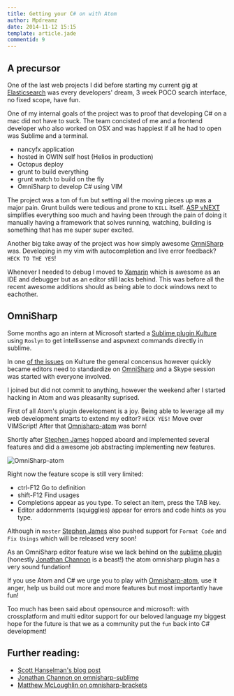 ```yaml
---
title: Getting your C# on with Atom
author: Mpdreamz
date: 2014-11-12 15:15
template: article.jade
commentid: 9
---
```


## A precursor

One of the last web projects I did before starting my current gig at [Elasticsearch](http://www.elasticsearch.org) was every developers' dream, 3 week POCO search interface, no fixed scope, have fun. 

One of my internal goals of the project was to proof that developing C# on a mac did not have to suck. The team concisted of me and a frontend developer who also worked on OSX and was happiest if all he had to open was Sublime and a terminal. 

- nancyfx application
- hosted in OWIN self host (Helios in production)
- Octopus deploy
- grunt to build everything
- grunt watch to build on the fly
- OmniSharp to develop C# using VIM

The project was a ton of fun but setting all the moving pieces up was a major pain. Grunt builds were tedious and prone to `KILL` itself. [ASP vNEXT](http://www.github.com/aspnet/Home) simplifies everything soo much and having been through the pain of doing it manually having a framework that solves running, watching, building is something that has me super super excited. 

Another big take away of the project was how simply awesome [OmniSharp](https://github.com/OmniSharp/omnisharp-vim) was. Developing in my vim with autocompletion and live error feedback? `HECK TO THE YES`!

Whenever I needed to debug I moved to [Xamarin](http://www.xamarin.com) which is awesome as an IDE and debugger but as an editor still lacks behind. This was before all the recent awesome additions should as being able to dock windows next to eachother.

## OmniSharp

Some months ago an intern at Microsoft started a [Sublime plugin Kulture](https://github.com/ligershark/Kulture) using `Roslyn` to get intellissense and aspvnext commands directly in sublime.

In one [of the issues](https://github.com/ligershark/Kulture/issues/12#issuecomment-51368208) on Kulture the general concensus however quickly became editors need to standardize on [OmniSharp](http://www.omnisharp.net)  and a Skype session was started with everyone involved. 

I joined but did not commit to anything, however the weekend after I started hacking in Atom and was pleasanlty suprised.

First of all Atom's plugin development is a joy. Being able to leverage all my web development smarts to extend my editor? `HECK YES!` Move over VIMScript! After that [Omnisharp-atom](https://github.com/OmniSharp/omnisharp-atom) was born!

Shortly after [Stephen James](http://stephenjamescode.blogspot.co.uk/) hopped aboard and implemented several features and did a awesome job abstracting implementing new features.

![OmniSharp-atom](https://github.com/Omnisharp/omnisharp-atom/raw/master/omnisharp-atom.gif)

Right now the feature scope is still very limited:

* ctrl-F12 Go to definition
* shift-F12 Find usages
* Completions appear as you type. To select an item, press the TAB key.
* Editor addornments (squigglies) appear for errors and code hints as you type. 

Although in `master` [Stephen James](http://stephenjamescode.blogspot.co.uk/) also pushed support for `Format Code` and `Fix Usings` which will be released very soon!

As an OmniSharp editor feature wise we lack behind on the [sublime plugin](https://github.com/OmniSharp/omnisharp-sublime) (honestly [Jonathan Channon](http://jonathanchannon.com/) is a beast!) the atom omnisharp plugin has a very sound fundation!

If you use Atom and C# we urge you to play with [Omnisharp-atom](https://github.com/OmniSharp/omnisharp-atom), use it anger, help us build out more and more features but most importantly have fun!

Too much has been said about opensource and microsoft: with crossplatform and multi editor support for our beloved language my biggest hope for the future is that we as a community put the `fun` back into C# development!

## Further reading:
- [Scott Hanselman's blog post](http://hnsl.mn/dotnet2015)
- [Jonathan Channon on omnisharp-sublime](http://mat-mcloughlin.net/2014/11/12/time-to-cast-away-visual-studio-and-use-a-text-editor/)
- [Matthew McLoughlin on omnisharp-brackets](http://mat-mcloughlin.net/2014/11/12/time-to-cast-away-visual-studio-and-use-a-text-editor/) 




